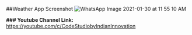 ##Weather App Screenshot
![WhatsApp Image 2021-01-30 at 11 55 10 AM](https://user-images.githubusercontent.com/66554769/106349228-4e49d000-62f2-11eb-8e24-f05d522633f5.jpeg)


**### Youtube Channel Link:** https://youtube.com/c/CodeStudiobyIndianInnovation
